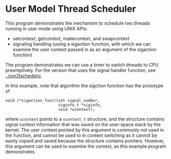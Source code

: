 # User Model Thread Scheduler

This program demonstrates the mechanism to schedule two threads running
in user mode using UNIX APIs:

- setcontext, getcontext, makecontext, and swapcontext
- signaling handling (using a sigaction function, with which we can examine
  the user context passed in as an argument of the sigaction function)

The program demonstrates we can use a timer to switch threads to CPU
preemptively. For the version that uses the signal handler function, see
[../um2tschedshc](../um2tschedshc).


In this example, note that algorithm the sigction function has the prototype
of 
```
void (*sigaction_func)(int signal_number, 
                       siginfo_t *siginfo, 
                       void *ucontext);
```
where `ucontext` points to a `ucontext_t` structure, and the structure
contains signal context information that was saved on the user-space stack by
the kernel. The user context pointed by this argument is commonly not used in
the function, and cannot be used to in context switching as it cannot be easily
copied and saved because the structure contains pointers. However, this 
argument can be used to examine the context, as this example program
demonstrates. 

